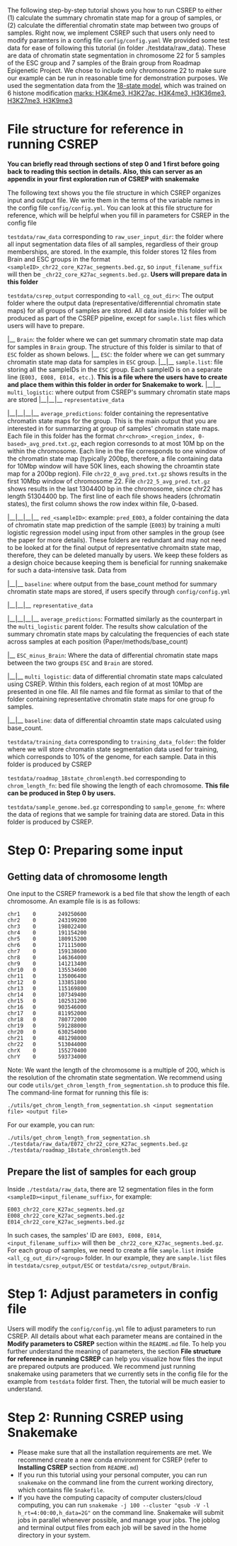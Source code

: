 The following step-by-step tutorial shows you how to run CSREP to either (1) calculate the summary chromatin state map for a group of samples, or (2) calculate the differential chromatin state map between two groups of samples. Right now, we implement CSREP such that users only need to modify paramters in a config file ```config/config.yaml```
We provided some test data for ease of following this tutorial (in folder ./testdata/raw_data). These are data of chromatin state segmentation in chromosome 22 for 5 samples of the ESC group and 7 samples of the Brain group from Roadmap Epigenetic Project. We chose to include only chromosome 22 to make sure our example can be run in reasonable time for demonstration purposes. We used the segmentation data from the [18-state model](https://egg2.wustl.edu/roadmap/web_portal/chr_state_learning.html#exp_18state), which was trained on 6 histone modification [marks: H3K4me3, H3K27ac, H3K4me3, H3K36me3, H3K27me3, H3K9me3](https://egg2.wustl.edu/roadmap/figures/extendedData/Figure_ED2.jpg) 
# File structure for reference in running CSREP 
**You can briefly read through sections of step 0 and 1 first before going back to reading this section in details. Also, this can server as an appendix in your first exploration run of CSREP with snakemake**

The following text shows you the file structure in which CSREP organizes input and output file. We write them in the terms of the variable names in the config file ```config/config.yml```. You can look at this file structure for reference, which will be helpful when you fill in parameters for CSREP in the config file

```testdata/raw_data``` corresponding to ```raw_user_input_dir```: the folder where all input segmentation data files of all samples, regardless of their group memberships, are stored. In the example, this folder stores 12 files from Brain and ESC groups in the format ```<sampleID>_chr22_core_K27ac_segments.bed.gz```, so ```input_filename_suffix``` will then be ```_chr22_core_K27ac_segments.bed.gz```. **Users will prepare data in this folder**

```testdata/csrep_output``` corresponding to ```<all_cg_out_dir>```:  The output folder where the output data (representative/differenntial chromatin state maps) for all groups of samples are stored. All data inside this folder will be produced as part of the CSREP pipeline, except for ```sample.list``` files which users will have to prepare. 

\|\_\_ ```Brain```: the folder where we can get summary chromatin state map data for samples in ```Brain``` group. The structure of this folder is similar to that of ```ESC``` folder as shown belows.
\|\_\_ ```ESC```: the folder where we can get summary chromatin state map data for samples in ```ESC``` group. 
\|\_\_\|\_\_ ```sample.list```: file storing all the sampleIDs in the ```ESC``` group. Each sampleID is on a separate line (```E003, E008, E014, etc.```). **This is a file where the users have to create and place them within this folder in order for Snakemake to work.**
\|\_\_\|\_\_ ```multi_logistic```: where output from CSREP's summary chromatin state maps are stored
\|\_\_\|\_\_\|\_\_ ```representative_data```

\|\_\_\|\_\_\|\_\_\|\_\_ ```average_predictions```: folder containing the representative chromatin state maps for the group. This is the main output that you are interested in for summarzing at group of samples' chromatin state maps. Each file in this folder has the format ```chr<chrom>_<region_index, 0-based>_avg_pred.txt.gz```, each region corresonds to at most 10M bp on the within the chromosome. Each line in the file corresponds to one window of the chromatin state map (typically 200bp, therefore, a file containing data for 10Mbp window will have 50K lines, each showing the chroamtin state map for a 200bp region). File ```chr22_0_avg_pred.txt.gz``` shows results in the first 10Mbp window of chromosome 22. File ```chr22_5_avg_pred.txt.gz``` shows results in the last 1304400 bp in the chromosome, since chr22 has length 51304400 bp. The first line of each file shows headers (chromatin states), the first column shows the row index within file, 0-based. 

\|\_\_\|\_\_\|\_\_\|\_\_ ```red_<sampleID>```: example: ```pred_E003```, a folder containing the data of chromatin state map prediction of the sample (```E003```) by training a multi logistic regression model using input from other samples in the group (see the paper for more details). These folders are redundant and may not need to be looked at for the final output of representative chromaitn state map, therefore, they can be deleted manually by users. We keep these folders as a design choice because keeping them is beneficial for running snakemake for such a data-intensive task. Data from 

\|\_\_\|\_\_ ```baseline```: where output from the base_count method for summary chromatin state maps are stored, if users specify through ```config/config.yml```  

\|\_\_\|\_\_\|\_\_ ```representative_data```

\|\_\_\|\_\_\|\_\_\|\_\_ ```average_predictions```: Formatted similarly as the counterpart in the ```multi_logistic``` parent folder. The results show calculation of the summary chromatin state maps by calculating the frequencies of each state across samples at each position (Paper/methods/base_count)

\|\_\_ ```ESC_minus_Brain```: Where the data of differential chromatin state maps between the two groups ```ESC``` and ```Brain``` are stored.

\|\_\_\|\_\_ ```multi_logistic```: data of differential chromatin state maps calculated using CSREP. Within this folders, each region of at most 10Mbp are presented in one file. All file names and file format as similar to that of the folder containing representative chromatin state maps for one group fo samples. 

\|\_\_\|\_\_ ```baseline```: data of differential chroamtin state maps calculated using base_count.

```testdata/training_data``` corresponding to ```training_data_folder```: the folder where we will store chromatin state segmentation data used for training, which corresponds to 10% of the genome, for each sample. Data in this folder is produced by CSREP

```testdata/roadmap_18state_chromlength.bed``` corresponding to ```chrom_length_fn```: bed file showing the length of each chromosome. **This file can be produced in Step 0 by users.**

```testdata/sample_genome.bed.gz``` corresponding to ```sample_genome_fn```: where the data of regions that we sample for training data are stored. Data in this folder is produced by CSREP.



# Step 0: Preparing some input
## Getting data of chromosome length
One input to the CSREP framework is a bed file that show the length of each chromosome. An example file is is as follows: 
```
chr1    0       249250600
chr2    0       243199200
chr3    0       198022400
chr4    0       191154200
chr5    0       180915200
chr6    0       171115000
chr7    0       159138600
chr8    0       146364000
chr9    0       141213400
chr10   0       135534600
chr11   0       135006400
chr12   0       133851800
chr13   0       115169800
chr14   0       107349400
chr15   0       102531200
chr16   0       903546000
chr17   0       811952000
chr18   0       780772000
chr19   0       591288000
chr20   0       630254000
chr21   0       481298000
chr22   0       513044000
chrX    0       155270400
chrY    0       593734000
```
Note: We want the length of the chromosome is a multiple of 200, which is the resolution of the chromatin state segmentation. We recommend using our code ```utils/get_chrom_length_from_segmentation.sh``` to produce this file. The command-line format for running this file is: 
```
./utils/get_chrom_length_from_segmentation.sh <input segmentation file> <output file>
```
For our example, you can run: 
```
./utils/get_chrom_length_from_segmentation.sh ./testdata/raw_data/E072_chr22_core_K27ac_segments.bed.gz ./testdata/roadmap_18state_chromlength.bed
```

## Prepare the list of samples for each group
Inside ```./testdata/raw_data```, there are 12 segmentation files in the form ```<sampleID><input_filename_suffix>```, for example: 
```
E003_chr22_core_K27ac_segments.bed.gz
E008_chr22_core_K27ac_segments.bed.gz
E014_chr22_core_K27ac_segments.bed.gz
```
In such cases, the samples' ID are ```E003, E008, E014```, ```<input_filename_suffix>``` will then be ```_chr22_core_K27ac_segments.bed.gz```.
For each group of samples, we need to create a file ```sample.list``` inside ```<all_cg_out_dir>/<group>``` folder. In our example, they are ```sample.list``` files in ```testdata/csrep_output/ESC``` or ```testdata/csrep_output/Brain```.

# Step 1: Adjust parameters in config file
Users will modify the ```config/config.yml``` file to adjust parameters to run CSREP. All details about what each parameter means are contained in the **Modify parameters to CSREP** section within the ```README.md``` file. To help you further understand the meaning of parameters, the section **File structure for reference in running CSREP** can help you visualize how files the input are prepared outputs are produced. 
We recommend just running snakemake using parameters that we currently sets in the config file for the example from ```testdata``` folder first. Then, the tutorial will be much easier to understand. 
 
# Step 2: Running CSREP using Snakemake 
- Please make sure that all the installation requirements are met. We recommend create a new conda environment for CSREP (refer to **Installing CSREP** section from ```README.md```)
- If you run this tutorial using your personal computer, you can run ```snakemake``` on the command line from the current working directory, which contains file ```Snakefile```.
- If you have the computing capacity of computer clusters/cloud computing, you can run ```snakemake -j 100 --cluster "qsub -V -l h_rt=4:00:00,h_data=2G"``` on the command line. Snakemake will submit jobs in parallel whenever possible, and manage your jobs. The joblog and terminal output files from each job will be saved in the home directory in your system.



